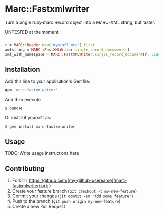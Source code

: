 # Marc::Fastxmlwriter

Turn a single ruby-marc Record object into a MARC-XML string, but faster.

UNTESTED at the moment.

```ruby

r = MARC::Reader.new('mystuff.mrc').first
xmlstring = MARC::FastXMLWriter.single_record_document(r)
xml_with_namespace = MARC::FastXMLWriter.single_record_document(r, :include_namespace=>true)
```




## Installation

Add this line to your application's Gemfile:

```ruby
gem 'marc-fastxmlwriter'
```

And then execute:

    $ bundle

Or install it yourself as:

    $ gem install marc-fastxmlwriter

## Usage

TODO: Write usage instructions here

## Contributing

1. Fork it ( https://github.com/[my-github-username]/marc-fastxmlwriter/fork )
2. Create your feature branch (`git checkout -b my-new-feature`)
3. Commit your changes (`git commit -am 'Add some feature'`)
4. Push to the branch (`git push origin my-new-feature`)
5. Create a new Pull Request
